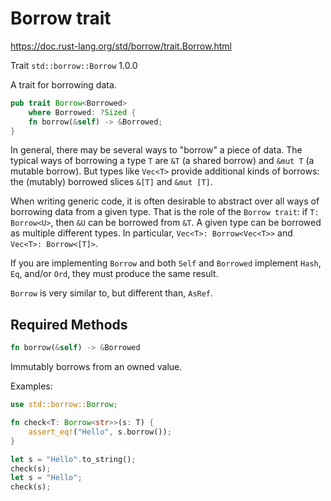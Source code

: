 # Borrow trait
https://doc.rust-lang.org/std/borrow/trait.Borrow.html

Trait `std::borrow::Borrow` 1.0.0

A trait for borrowing data.

```rust
pub trait Borrow<Borrowed>
    where Borrowed: ?Sized {
    fn borrow(&self) -> &Borrowed;
}
```

In general, there may be several ways to "borrow" a piece of data.
The typical ways of borrowing a type `T` are `&T` (a shared borrow) and 
`&mut T` (a mutable borrow). But types like `Vec<T>` provide additional
kinds of borrows: the (mutably) borrowed slices `&[T]` and `&mut [T]`.

When writing generic code, it is often desirable to abstract over all ways of
borrowing data from a given type. That is the role of the `Borrow trait`:
if `T: Borrow<U>`, then `&U` can be borrowed from `&T`.
A given type can be borrowed as multiple different types.
In particular, `Vec<T>: Borrow<Vec<T>>` and `Vec<T>: Borrow<[T]>`.

If you are implementing `Borrow` and both `Self` and `Borrowed` 
implement `Hash`, `Eq`, and/or `Ord`, they must produce the same result.

`Borrow` is very similar to, but different than, `AsRef`.


## Required Methods

```rust
fn borrow(&self) -> &Borrowed
```
Immutably borrows from an owned value.


Examples:

```rust
use std::borrow::Borrow;

fn check<T: Borrow<str>>(s: T) {
    assert_eq!("Hello", s.borrow());
}

let s = "Hello".to_string();
check(s);
let s = "Hello";
check(s);
```
